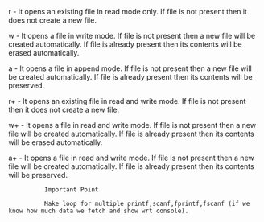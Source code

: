 r - It opens an existing file in read mode only. If file is not present then it does not create a new file.



w - It opens a file in write mode. If file is not present then a new file will be created automatically. If file is already present then its contents will be erased automatically.



a - It opens a file in append mode. If file is not present then a new file will be created automatically. If file is already present then its contents will be preserved.


r+ - It opens an existing file in read and write mode. If file is not present then it does not create a new file. 


w+ - It opens a file in read and write mode. If file is not present then a new file will be created automatically. If file is already present then its contents will be erased automatically. 


a+ - It opens a file in read and write mode. If file is not present then a new file will be created automatically. If file is already present then its contents will be preserved.




              Important Point
              
              Make loop for multiple printf,scanf,fprintf,fscanf (if we know how much data we fetch and show wrt console).
